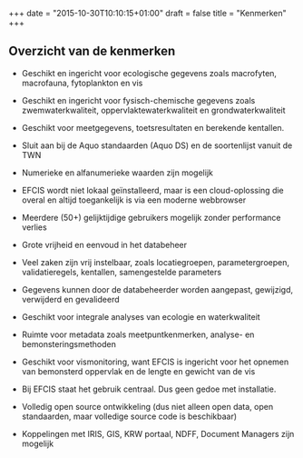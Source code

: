 +++
date = "2015-10-30T10:10:15+01:00"
draft = false
title = "Kenmerken"
+++

Overzicht van de kenmerken
--------------------------


* Geschikt en ingericht voor ecologische gegevens zoals macrofyten, macrofauna, fytoplankton en vis

* Geschikt en ingericht voor fysisch-chemische gegevens zoals zwemwaterkwaliteit, oppervlaktewaterkwaliteit en grondwaterkwaliteit

* Geschikt voor meetgegevens, toetsresultaten en berekende kentallen.

* Sluit aan bij de Aquo standaarden (Aquo DS) en de soortenlijst vanuit de TWN

* Numerieke en alfanumerieke waarden zijn mogelijk

* EFCIS wordt niet lokaal geïnstalleerd, maar is een cloud-oplossing die overal en altijd toegankelijk is via een moderne webbrowser

* Meerdere (50+) gelijktijdige gebruikers mogelijk zonder performance verlies

* Grote vrijheid en eenvoud in het databeheer

* Veel zaken zijn vrij instelbaar, zoals locatiegroepen, parametergroepen, validatieregels, kentallen, samengestelde parameters

* Gegevens kunnen door de databeheerder worden aangepast, gewijzigd, verwijderd en gevalideerd

* Geschikt voor integrale analyses van ecologie en waterkwaliteit

* Ruimte voor metadata zoals meetpuntkenmerken, analyse- en bemonsteringsmethoden

* Geschikt voor vismonitoring, want EFCIS is ingericht voor het opnemen van bemonsterd oppervlak en de lengte en gewicht van de vis

* Bij EFCIS staat het gebruik centraal. Dus geen gedoe met installatie.

* Volledig open source ontwikkeling (dus niet alleen open data, open standaarden, maar volledige source code is beschikbaar)

* Koppelingen met IRIS, GIS, KRW portaal, NDFF, Document Managers zijn mogelijk